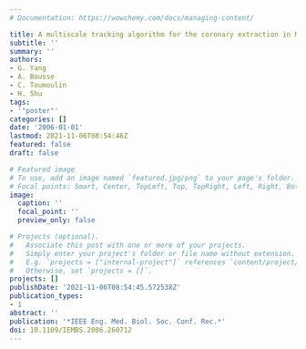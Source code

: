 ```yaml
---
# Documentation: https://wowchemy.com/docs/managing-content/

title: A multiscale tracking algorithm for the coronary extraction in MSCT angiography
subtitle: ''
summary: ''
authors:
- G. Yang
- A. Bousse
- C. Toumoulin
- H. Shu
tags:
- '"poster"'
categories: []
date: '2006-01-01'
lastmod: 2021-11-06T08:54:46Z
featured: false
draft: false

# Featured image
# To use, add an image named `featured.jpg/png` to your page's folder.
# Focal points: Smart, Center, TopLeft, Top, TopRight, Left, Right, BottomLeft, Bottom, BottomRight.
image:
  caption: ''
  focal_point: ''
  preview_only: false

# Projects (optional).
#   Associate this post with one or more of your projects.
#   Simply enter your project's folder or file name without extension.
#   E.g. `projects = ["internal-project"]` references `content/project/deep-learning/index.md`.
#   Otherwise, set `projects = []`.
projects: []
publishDate: '2021-11-06T08:54:45.572538Z'
publication_types:
- 1
abstract: ''
publication: '*IEEE Eng. Med. Biol. Soc. Conf. Rec.*'
doi: 10.1109/IEMBS.2006.260712
---
```

